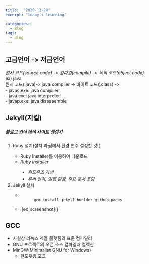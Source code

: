 ```yaml
---
title:  "2020-12-20"
excerpt: "today's learning"

categories:
  - Blog
tags:
  - Blog
---
```


## 고급언어 -> 저급언어
<em>원시 코드(source code) -> 컴파일(compile) -> 목적 코드(object code)</em>  
  ex) java  
      원시 코드(.java)-> java compiler -> 바이트 코드(.class) ->  
      - javac.exe: java compiler  
      - java.exe: java interpreter  
      - javap.exe: java disassemble  
      
  
  


  
## Jekyll(지킬)
##### <em>블로그 인식 정적 사이트 생성기</em>
  <ol> 
    <li>Ruby 설치(설치 과정에서 환경 변수 설정할 것!)</li>
    <ul>
      <li>Ruby Installer를 이용하여 다운로드</li>
      <li><em>Ruby Installer</em></li> 
      <ul>
        <li><em>윈도우즈 기반</em></li> 
        <li><em>루비 언어, 실행 환경, 주요 문서 포함</em></li>
      </ul>
    </ul>
    <li>Jekyll 설치</li>
    <ul>
      <li><code>
      gem install jekyll bunlder github-pages  
        </code></li>
      <li>![ex_screenshot]()</li>
    </ul>
  </ol>
 
  
  

## GCC
* 사실상 리눅스 계열 플랫폼의 표준 컴파일러
* GNU 프로젝트의 오픈 소스 컴파일러 컬렉션
* MinGW(Minimalist GNU for Windows)  
  * 윈도우용 포크
